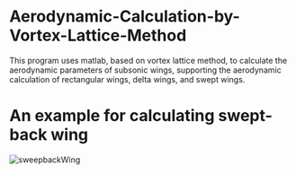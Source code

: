 # Aerodynamic-Calculation-by-Vortex-Lattice-Method
This program uses matlab, based on vortex lattice method, to calculate the aerodynamic parameters of subsonic wings, supporting the aerodynamic calculation of rectangular wings, delta wings, and swept wings.

# An example for calculating swept-back wing
![sweepbackWing](https://github.com/HoroQwQ/Aerodynamic-Calculation-by-Vortex-Lattice-Method/assets/47414469/841e162e-a018-4f5b-9636-ef340ebb892b)
